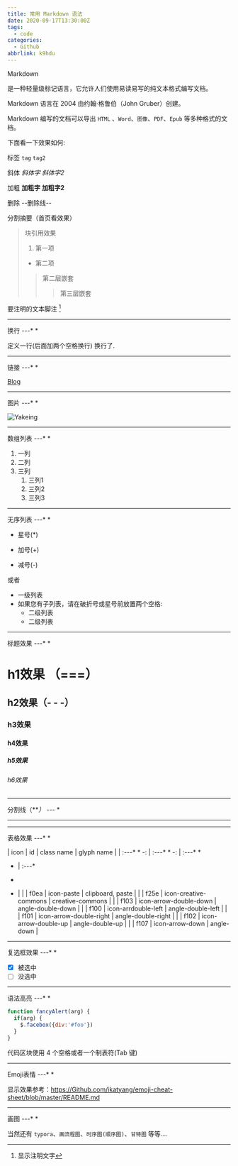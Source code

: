 ```yaml
---
title: 常用 Markdown 语法
date: 2020-09-17T13:30:00Z
tags:
  - code
categories:
  - Github
abbrlink: k9hdu
---
```


Markdown

是一种轻量级标记语言，它允许人们使用易读易写的纯文本格式编写文档。

Markdown 语言在 2004 由约翰·格鲁伯（John Gruber）创建。

Markdown 编写的文档可以导出 `HTML` 、`Word`、`图像`、`PDF`、`Epub` 等多种格式的文档。

下面看一下效果如何:

标签 `tag` `tag2`

斜体 *斜体字* _斜体字2_

加粗 **加粗字** __加粗字2__

删除 --删除线--

分割摘要（首页看效果）

<!--more-->

> 块引用效果
> 1. 第一项
> * 第二项
> > 第二层嵌套
> > > 第三层嵌套

要注明的文本脚注 [^RUNOOB]

[^RUNOOB]: 显示注明文字

---
 换行 ---*
*

定义一行(后面加两个空格换行)
换行了.

---
 链接 ---*
*

[Blog](https://yake.tk)

---
 图片 ---*
*

![Yakeing](https://avatars2.Githubusercontent.com/u/6356091?s=200&v=4 'Yakeing')

---
 数组列表 ---*
*

1. 一列
2. 二列
3. 三列
   1. 三列1
   2. 三列2
   3. 三列3

---
 无序列表 ---*
*

* 星号(*)
+ 加号(+)
- 减号(-)

或者

- 一级列表
- 如果您有子列表，请在破折号或星号前放置两个空格:
  - 二级列表
  - 二级列表

---
 标题效果 ---*
*

# h1效果 （===）

## h2效果（- - -）

### h3效果

#### h4效果

##### h5效果

###### h6效果

---
 分割线（***） ---*
*

***

---
 表格效果 ---*
*

| icon | id | class name | glyph name |
| :---*
*
-: | :---*
*
-: | :---*
*
- | :---*
*
- |
| <i class="icon-paste vm"></i> | f0ea | icon-paste | clipboard, paste |
| <i class="icon-creative-commons vm"></i> | f25e | icon-creative-commons | creative-commons |
| <i class="icon-arrow-double-down vm"></i> | f103 | icon-arrow-double-down | angle-double-down |
| <i class="icon-arrdouble-left vm"></i> | f100 | icon-arrdouble-left | angle-double-left |
| <i class="icon-arrow-double-right vm"></i> | f101 | icon-arrow-double-right | angle-double-right |
| <i class="icon-arrow-double-up vm"></i> | f102 | icon-arrow-double-up | angle-double-up |
| <i class="icon-arrow-down vm"></i> | f107 | icon-arrow-down | angle-down |

---
 复选框效果 ---*
*

- [x] 被选中
- [ ] 没选中

---
 语法高亮 ---*
*

```javascript
function fancyAlert(arg) {
  if(arg) {
    $.facebox({div:'#foo'})
  }
}
```
代码区块使用 4 个空格或者一个制表符(Tab 键)

---
 Emoji表情 ---*
*

显示效果参考：https://Github.com/ikatyang/emoji-cheat-sheet/blob/master/README.md

---
 画图 ---*
*

当然还有 `typora`、`画流程图`、`时序图(顺序图)`、`甘特图` 等等....
